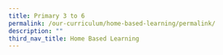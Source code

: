 ```yaml
---
title: Primary 3 to 6
permalink: /our-curriculum/home-based-learning/permalink/
description: ""
third_nav_title: Home Based Learning
---
```

